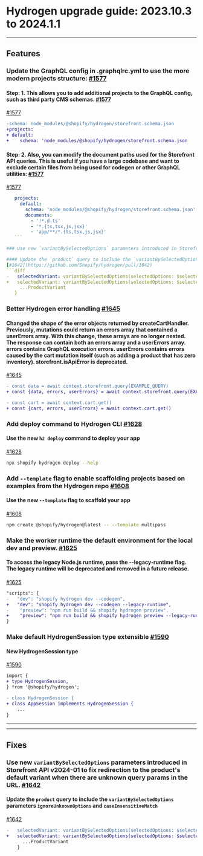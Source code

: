 # Hydrogen upgrade guide: 2023.10.3 to 2024.1.1

----

## Features

### Update the GraphQL config in .graphqlrc.yml to use the more modern projects structure: [#1577](https://github.com/Shopify/hydrogen/pull/1577)

#### Step: 1. This allows you to add additional projects to the GraphQL config, such as third party CMS schemas. [#1577](https://github.com/Shopify/hydrogen/pull/1577)

[#1577](https://github.com/Shopify/hydrogen/pull/1577)
```diff
-schema: node_modules/@shopify/hydrogen/storefront.schema.json
+projects:
+ default:
+    schema: 'node_modules/@shopify/hydrogen/storefront.schema.json
```

#### Step: 2. Also, you can modify the document paths used for the Storefront API queries. This is useful if you have a large codebase and want to exclude certain files from being used for codegen or other GraphQL utilities: [#1577](https://github.com/Shopify/hydrogen/pull/1577)

[#1577](https://github.com/Shopify/hydrogen/pull/1577)
 ```yaml
    projects:
      default:
        schema: 'node_modules/@shopify/hydrogen/storefront.schema.json'
        documents:
          - '!*.d.ts'
          - '*.{ts,tsx,js,jsx}'
          - 'app/**/*.{ts,tsx,js,jsx}'
    ```

### Use new `variantBySelectedOptions` parameters introduced in Storefront API v2024-01 to fix redirection to the product's default variant when there are unknown query params in the URL. [#1642](https://github.com/Shopify/hydrogen/pull/1642)

#### Update the `product` query to include the `variantBySelectedOptions` parameters `ignoreUnknownOptions` and `caseInsensitiveMatch`
[#1642](https://github.com/Shopify/hydrogen/pull/1642)
```diff
-   selectedVariant: variantBySelectedOptions(selectedOptions: $selectedOptions) {
+   selectedVariant: variantBySelectedOptions(selectedOptions: $selectedOptions, ignoreUnknownOptions: true, caseInsensitiveMatch: true) {
      ...ProductVariant
    }
```

### Better Hydrogen error handling [#1645](https://github.com/Shopify/hydrogen/pull/1645)

#### Changed the shape of the error objects returned by createCartHandler. Previously, mutations could return an errors array that contained a userErrors array. With this change, these arrays are no longer nested. The response can contain both an errors array and a userErrors array. errors contains GraphQL execution errors. userErrors contains errors caused by the cart mutation itself (such as adding a product that has zero inventory). storefront.isApiError is deprecated.
[#1645](https://github.com/Shopify/hydrogen/pull/1645)
```diff
- const data = await context.storefront.query(EXAMPLE_QUERY)
+ const {data, errors, userErrors} = await context.storefront.query(EXAMPLE_QUERY) 
```

```diff
- const cart = await context.cart.get()
+ const {cart, errors, userErrors} = await context.cart.get()
```

### Add deploy command to Hydrogen CLI [#1628](https://github.com/Shopify/hydrogen/pull/1628)

#### Use the new `h2 deploy` command to deploy your app
[#1628](https://github.com/Shopify/hydrogen/pull/1628)
```bash
npx shopify hydrogen deploy --help
```

### Add `--template` flag to enable scaffolding projects based on examples from the Hydrogen repo [#1608](https://github.com/Shopify/hydrogen/pull/1608)

#### Use the new `--template` flag to scaffold your app
[#1608](https://github.com/Shopify/hydrogen/pull/1608)
```bash
npm create @shopify/hydrogen@latest -- --template multipass
```

### Make the worker runtime the default environment for the local dev and preview. [#1625](https://github.com/Shopify/hydrogen/pull/1625)

#### To access the legacy Node.js runtime, pass the --legacy-runtime flag. The legacy runtime will be deprecated and removed in a future release.
[#1625](https://github.com/Shopify/hydrogen/pull/1625)
```diff
"scripts": {
-   "dev": "shopify hydrogen dev --codegen",
+   "dev": "shopify hydrogen dev --codegen --legacy-runtime",
-    "preview": "npm run build && shopify hydrogen preview",
+    "preview": "npm run build && shopify hydrogen preview --legacy-runtime",
}
```

### Make default HydrogenSession type extensible [#1590](https://github.com/Shopify/hydrogen/pull/1590)

#### New HydrogenSession type
[#1590](https://github.com/Shopify/hydrogen/pull/1590)
```diff
import {
+ type HydrogenSession,
} from '@shopify/hydrogen';

- class HydrogenSession {
+ class AppSession implements HydrogenSession {
    ...
}
```

----

----

## Fixes

### Use new `variantBySelectedOptions` parameters introduced in Storefront API v2024-01 to fix redirection to the product's default variant when there are unknown query params in the URL. [#1642](https://github.com/Shopify/hydrogen/pull/1642)

#### Update the `product` query to include the `variantBySelectedOptions` parameters `ignoreUnknownOptions` and `caseInsensitiveMatch`
[#1642](https://github.com/Shopify/hydrogen/pull/1642)
```diff
-   selectedVariant: variantBySelectedOptions(selectedOptions: $selectedOptions) {
+   selectedVariant: variantBySelectedOptions(selectedOptions: $selectedOptions, ignoreUnknownOptions: true, caseInsensitiveMatch: true) {
      ...ProductVariant
    }
```

